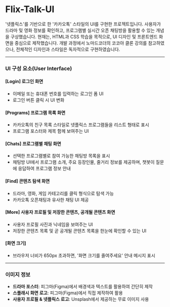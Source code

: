 # Flix-Talk-UI

'넷플릭스'를 기반으로 한 '카카오톡' 스타일의 UI를 구현한 프로젝트입니다. 사용자가 드라마 및 영화 정보를 확인하고, 프로그램별 실시간 오픈 채팅방을 활용할 수 있는 개념을 구상했습니다. 현재는, HTML과 CSS 학습을 목적으로, UI 디자인 및 프론트엔드 화면을 중심으로 제작했습니다. 개발 과정에서 노마드코더의 코코아 클론 강의를 참고하였으나, 전체적인 디자인과 스타일은 독자적으로 구현하였습니다.

---

### UI 구성 요소(User Interface)

#### [Login] 로그인 화면
- 이메일 또는 휴대폰 번호를 입력하는 로그인 폼 UI
- 로그인 버튼 클릭 시 UI 변화

#### [Programs] 프로그램 목록 화면
- 카카오톡의 친구 목록 스타일로 넷플릭스 프로그램들을 리스트 형태로 표시
- 프로그램 포스터와 제목 함께 보여주는 UI

#### [Chats] 프로그램별 채팅 화면
- 선택한 프로그램별로 참여 가능한 채팅방 목록을 표시
- 채팅방 UI에서 프로그램 소개, 주요 등장인물, 줄거리 정보를 제공하며, 챗봇이 질문에 응답하여 프로그램 정보 안내

#### [Find] 콘텐츠 탐색 화면
- 드라마, 영화, 게임 카테고리를 클릭 형식으로 탐색 가능
- 카카오톡 오픈채팅과 유사한 채팅 UI 제공

#### [More] 사용자 프로필 및 저장한 콘텐츠, 공개될 콘텐츠 화면
- 사용자 프로필 사진과 닉네임을 보여주는 UI
- 저장한 콘텐츠 목록 및 곧 공개될 콘텐츠 목록을 한눈에 확인할 수 있는 UI

#### [화면 크기]
- 브라우저 너비가 650px 초과하면, '화면 크기를 줄여주세요' 안내 메시지 표시

---

### 이미지 정보
- **드라마 포스터**: 피그마(Figma)에서 배경색과 텍스트를 활용하여 간단히 제작
- **스플래시 화면 로고**: 피그마(Figma)에서 직접 제작하여 활용
- **사용자 프로필 & 넷플릭스 로고**: Unsplash에서 제공하는 무료 이미지 사용
